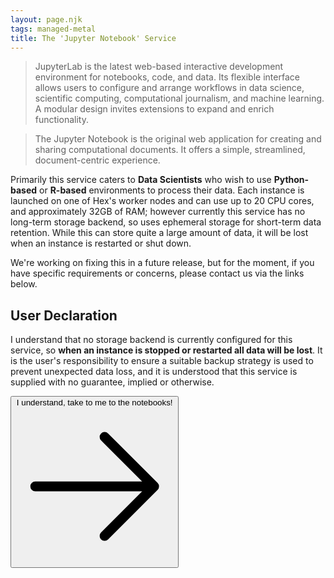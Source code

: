 ```yaml
---
layout: page.njk
tags: managed-metal
title: The 'Jupyter Notebook' Service
---
```


> JupyterLab is the latest web-based interactive development environment for notebooks, code, and data. Its flexible interface allows users to configure and arrange workflows in data science, scientific computing, computational journalism, and machine learning. A modular design invites extensions to expand and enrich functionality.

> The Jupyter Notebook is the original web application for creating and sharing computational documents. It offers a simple, streamlined, document-centric experience.

Primarily this service caters to **Data Scientists** who wish to use **Python-based** or **R-based** environments to process their data.
Each instance is launched on one of Hex's worker nodes and can use up to 20 CPU cores, and approximately 32GB of RAM; however currently this service has no long-term storage backend, so uses ephemeral storage for short-term data retention. While this can store quite a large amount of data, it will be lost when an instance is restarted or shut down.

We're working on fixing this in a future release, but for the moment, if you have specific requirements or concerns, please contact us via the links below.

## User Declaration

I understand that no storage backend is currently configured for this service, so **when an instance is stopped or restarted all data will be lost**.
It is the user's responsibility to ensure a suitable backup strategy is used to prevent unexpected data loss, and it is understood that this service is supplied with no guarantee, implied or otherwise.

<form action="/hub" method="get" class="w-full place-content-center grid">
    <button class="btn btn-neutral">
        I understand, take to me to the notebooks!
        <svg xmlns="http://www.w3.org/2000/svg" fill="none" viewBox="0 0 24 24" stroke-width="1.5" stroke="currentColor" class="w-6 h-6"><path stroke-linecap="round" stroke-linejoin="round" d="M13.5 4.5 21 12m0 0-7.5 7.5M21 12H3" /></svg>
    </button>
</form>